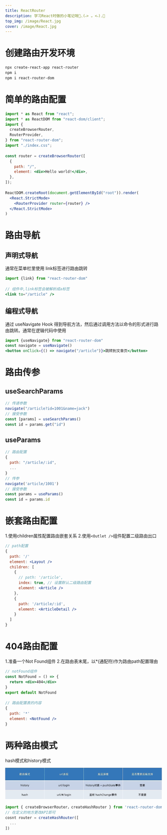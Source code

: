 ```yaml
---
title: ReactRouter
description: 学习React时做的小笔记呀🎄◟(˶> ᎑ <˶)◞🎄
top_img: /image/React.jpg
cover: /image/React.jpg
---
```

# 创建路由开发环境

```bash
npx create-react-app react-router
npm i
npm i react-router-dom
```
# 简单的路由配置

```jsx
import * as React from "react";
import * as ReactDOM from "react-dom/client";
import {
  createBrowserRouter,
  RouterProvider,
} from "react-router-dom";
import "./index.css";

const router = createBrowserRouter([
  {
    path: "/",
    element: <div>Hello world!</div>,
  },
]);

ReactDOM.createRoot(document.getElementById("root")).render(
  <React.StrictMode>
    <RouterProvider router={router} />
  </React.StrictMode>
)
```
# 路由导航

## 声明式导航

通常在菜单栏里使用 link标签进行路由跳转

```jsx
import {link} from "react-router-dom"

// 组件中,link标签会被解析成a标签
<link to="/article" />
```
## 编程式导航

通过 useNavigate Hook 得到导航方法，然后通过调用方法以命令的形式进行路由跳转。通常在逻辑代码中使用

```jsx
import {useNavigate} from "react-router-dom"
const navigate = useNavigate()
<button onClick={() => navigate("/article")}>跳转到文章页</button>
```
# 路由传参

## useSearchParams

```jsx
// 传递参数
navigate("/article?id=1001&name=jack")
// 接受参数
const [params] = useSearchParams()
const id = params.get("id")
```
## useParams

```jsx
// 路由配置
{
  path: "/article/:id",
  ...
}
// 传参
navigate('article/1001')
// 接受参数
const params = useParams()
const id = params.id
```
# 嵌套路由配置

1.使用children属性配置路由嵌套关系
2.使用`<Outlet />`组件配置二级路由出口

```jsx
// path配置
{
  path: '/'
  element: <Layout />
  children: [
    {
      // path: '/article',
      index: true, // 设置默认二级路由配置
      element: <Article />
    },
    {
      path: '/article/:id',
      element: <ArticleDetail />
    }
  ]
}
```
# 404路由配置

1.准备一个Not Found组件
2.在路由表末尾，以*(通配符)作为路由path配置理由 

```jsx
// notFound组件
const NotFound = () => {
  return <div>404</div>
}
export default NotFound

// 路由配置表的内容
{
  path: '*'
  element: <NotFound />
}
```
# 两种路由模式

hash模式和history模式

![74857932202](ReactRouter.assets/1748579322023.png)



```jsx
import { createBrowserRouter，createHashRouter } from 'react-router-dom'
// 在定义的地方更改API即可
cosnt router = createHashRouter([
  ...
])
```

